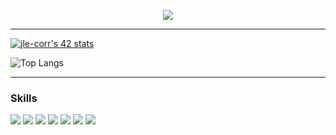 <p align="center">
 <img src="https://readme-typing-svg.herokuapp.com?color=353E96&size=23&width=960&lines=Hello!+I'm+Jean-Baptiste.;Previously+sound+technician,+now+a+42+student...;Contact+me+at+jle-corr@student.42.fr">
</p>

---
[![jle-corr's 42 stats](https://badge42.vercel.app/api/v2/cl1nk6qqs009409lbncl4hy1s/stats?cursusId=21&coalitionId=46)](https://github.com/JaeSeoKim/badge42)

![Top Langs](https://github-readme-stats.vercel.app/api/top-langs/?username=kazuumaVII&langs_count=8&hide_border=true&layout=compact&hide=javascript,php,css,html,twig,scss&theme=shades-of-purple)

---

### Skills
<img src="https://img.shields.io/badge/c%20-A8B9CC.svg?&style=for-the-badge&logo=c&logoColor=FFFFFF"/> <img src="https://img.shields.io/badge/c++%20-00599C.svg?&style=for-the-badge&logo=c%2B%2B&logoColor=FFFFFF"/> <img src="https://img.shields.io/badge/python%20-3776AB.svg?&style=for-the-badge&logo=python&logoColor=FFFFFF"/> <img src="https://img.shields.io/badge/vim%20-21E095.svg?&style=for-the-badge&logo=vim&logoColor=FFFFFF"/> <img src="https://img.shields.io/badge/git%20-F050532.svg?&style=for-the-badge&logo=git&logoColor=FFFFFF"/> <img src="https://img.shields.io/badge/docker%20-A8B099.svg?&style=for-the-badge&logo=docker&logoColor=FFFFFF"/>  <img src="https://img.shields.io/badge/k8s%20-A8B9AA.svg?&style=for-the-badge&logo=kubernetes&logoColor=FFFFFF"/>
